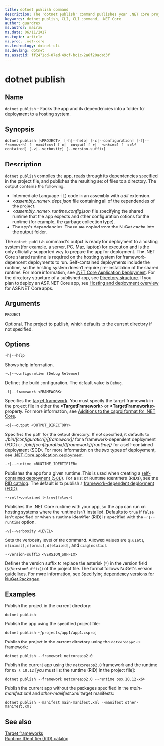 ```yaml
---
title: dotnet publish command
description: The 'dotnet publish' command publishes your .NET Core project into a directory. 
keywords: dotnet publish, CLI, CLI command, .NET Core
author: guardrex
ms.author: mairaw
ms.date: 06/11/2017
ms.topic: article
ms.prod: .net-core
ms.technology: dotnet-cli
ms.devlang: dotnet
ms.assetid: ff2471cd-07ed-49cf-bc1c-2a6f20acbd3f
---
```

# dotnet publish

## Name

`dotnet publish` - Packs the app and its dependencies into a folder for deployment to a hosting system.

## Synopsis

`dotnet publish [<PROJECT>] [-h|--help] [-c|--configuration] [-f|--framework] [--manifest] [-o|--output] [-r|--runtime] [--self-contained] [-v|--verbosity] [--version-suffix]`

## Description

`dotnet publish` compiles the app, reads through its dependencies specified in the project file, and publishes the resulting set of files to a directory. The output contains the following:

- Intermediate Language (IL) code in an assembly with a *dll* extension.
- *\<assembly_name>.deps.json* file containing all of the dependencies of the project.
- *\<assembly_name>.runtime.config.json* file specifying the shared runtime that the app expects and other configuration options for the runtime (for example, the garbage collection type).
- The app's dependencies. These are copied from the NuGet cache into the output folder.

The `dotnet publish` command's output is ready for deployment to a hosting system (for example, a server, PC, Mac, laptop) for execution and is the only officially-supported way to prepare the app for deployment. The .NET Core shared runtime is required on the hosting system for framework-dependent deployments to run. Self-contained deployments include the runtime, so the hosting system doesn't require pre-installation of the shared runtime. For more information, see [.NET Core Application Deployment](../deploying/index.md). For the directory structure of a published app, see [Directory structure](/aspnet/core/hosting/directory-structure). If you plan to deploy an ASP.NET Core app, see [Hosting and deployment overview for ASP.NET Core apps](/aspnet/core/publishing/). 

## Arguments

`PROJECT`

Optional. The project to publish, which defaults to the current directory if not specified. 

## Options

`-h|--help`

Shows help information.

`-c|--configuration {Debug|Release}`

Defines the build configuration. The default value is `Debug`.

`-f|--framework <FRAMEWORK>`

Specifies the [target framework](../../standard/frameworks.md). You must specify the target framework in the project file in either the **\<TargetFramework>** or **\<TargetFrameworks>** property. For more information, see [Additions to the csproj format for .NET Core](csproj.md).

`-o|--output <OUTPUT_DIRECTORY>`

Specifies the path for the output directory. If not specified, it defaults to *./bin/[configuration]/[framework]/* for a framework-dependent deployment (FDD) or *./bin/[configuration]/[framework]/[runtime]/* for a self-contained deployment (SCD). For more information on the two types of deployement, see [.NET Core application deployment](../deploying/index.md).

`-r|--runtime <RUNTIME_IDENTIFIER>`

Publishes the app for a given runtime. This is used when creating a [self-contained deployment (SCD)](../deploying/index.md#self-contained-deployments-scd). For a list of Runtime Identifiers (RIDs), see the [RID catalog](../rid-catalog.md). The default is to publish a [framework-dependent deployment (FDD)](../deploying/index.md#framework-dependent-deployments-fdd).

`--self-contained [<true|false>]`

Publishes the .NET Core runtime with your app, so the app can run on hosting systems where the runtime isn't installed. Defaults to `true` if `false` isn't specified or when a runtime identifier (RID) is specified with the `-r|--runtime` option.

`-v|--verbosity <LEVEL>`

Sets the verbosity level of the command. Allowed values are `q[uiet]`, `m[inimal]`, `n[ormal]`, `d[etailed]`, and `diag[nostic]`.

`--version-suffix <VERSION_SUFFIX>`

Defines the version suffix to replace the asterisk (`*`) in the version field (`$(VersionSuffix)`) of the project file. The format follows NuGet's version guidelines. For more information, see [Specifying dependency versions for NuGet Packages](https://docs.microsoft.com/nuget/create-packages/dependency-versions#normalized-version-numbers).

## Examples

Publish the project in the current directory:

`dotnet publish`

Publish the app using the specified project file:

`dotnet publish ~/projects/app1/app1.csproj`

Publish the project in the current directory using the `netcoreapp2.0` framework:

`dotnet publish --framework netcoreapp2.0`

Publish the current app using the `netcoreapp2.0` framework and the runtime for `OS X 10.12` [you must list the runtime (RID) in the project file]:

`dotnet publish --framework netcoreapp2.0 --runtime osx.10.12-x64`

Publish the current app without the packages specified in the *main-manifest.xml* and *other-manifest.xml* target manifests:

`dotnet publish --manifest main-manifest.xml --manifest other-manifest.xml`

## See also

[Target frameworks](../../standard/frameworks.md)   
[Runtime IDentifier (RID) catalog](../rid-catalog.md)
